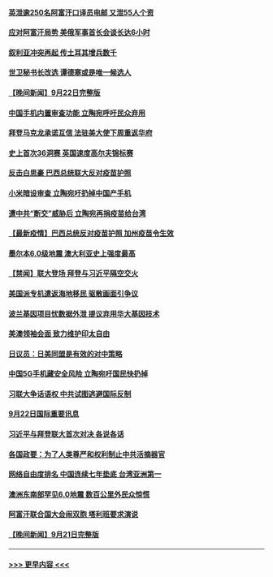 #### [英泄逾250名阿富汗口译员电邮 又泄55人个资](../pages/prog202/a103224836.md?t=09231550) 
#### [应对阿富汗局势 美俄军事首长会谈长达6小时](../pages/prog202/a103224814.md?t=09231550) 
#### [叙利亚冲突再起 传土耳其增兵数千](../pages/prog202/a103224785.md?t=09231550) 
#### [世卫秘书长改选 谭德塞或是唯一候选人](../pages/prog202/a103224740.md?t=09231550) 
#### [【晚间新闻】9月22日完整版](../pages/prog202/a103224725.md?t=09231550) 
#### [中国手机内置审查功能 立陶宛呼吁民众弃用](../pages/prog202/a103224571.md?t=09231550) 
#### [拜登马克龙承诺互信 法驻美大使下周重返华府](../pages/prog202/a103224458.md?t=09231550) 
#### [史上首次36洞赛 英国速度高尔夫锦标赛](../pages/prog202/a103224551.md?t=09231550) 
#### [反击白思豪 巴西总统联大反对疫苗护照](../pages/prog202/a103224518.md?t=09231550) 
#### [小米暗设审查 立陶宛吁扔掉中国产手机](../pages/prog202/a103224514.md?t=09231550) 
#### [遭中共“断交”威胁后 立陶宛再捐疫苗给台湾](../pages/prog202/a103224469.md?t=09231550) 
#### [【最新疫情】巴西总统反对疫苗护照 加州疫苗令生效](../pages/prog202/a103224354.md?t=09231550) 
#### [墨尔本6.0级地震 澳大利亚史上强度最高](../pages/prog202/a103224344.md?t=09231550) 
#### [【禁闻】联大登场 拜登与习近平隔空交火](../pages/prog202/a103224294.md?t=09231550) 
#### [美国派专机遣返海地移民 驱散画面引争议](../pages/prog202/a103224330.md?t=09231550) 
#### [波兰基因项目忧数据外泄 提议弃用华大基因技术](../pages/prog202/a103224228.md?t=09231550) 
#### [美澳领袖会面 致力维护印太自由](../pages/prog202/a103224268.md?t=09231550) 
#### [日议员：日美同盟是有效的对中策略](../pages/prog202/a103224213.md?t=09231550) 
#### [中国5G手机藏安全风险 立陶宛吁国民快扔掉](../pages/prog202/a103224181.md?t=09231550) 
#### [习联大争话语权 中共试图逃避国际反制](../pages/prog202/a103224111.md?t=09231550) 
#### [9月22日国际重要讯息](../pages/prog202/a103224105.md?t=09231550) 
#### [习近平与拜登联大首次对决 各说各话](../pages/prog202/a103224083.md?t=09231550) 
#### [各国政要：为了人类尊严和权利制止中共活摘器官](../pages/prog202/a103224072.md?t=09231550) 
#### [网络自由度排名 中国连续七年垫底 台湾亚洲第一](../pages/prog202/a103223924.md?t=09231550) 
#### [澳洲东南部罕见6.0地震 数百公里外民众惊慌](../pages/prog202/a103223880.md?t=09231550) 
#### [阿富汗联合国大会闹双胞 塔利班要求演说](../pages/prog202/a103223818.md?t=09231550) 
#### [【晚间新闻】9月21日完整版](../pages/prog202/a103223799.md?t=09231550) 

----
#### [ >>> 更早内容 <<< ](../indexes/prog202-earlier.md)
